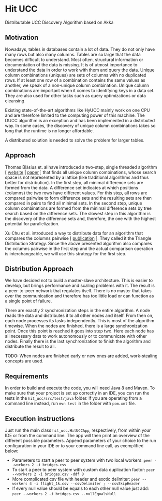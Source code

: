 # Hit UCC

Distributable UCC Discovery Algorithm based on Akka

## Motivation
Nowadays, tables in databases contain a lot of data. They do not only have many rows but also many columns. Tables are so large that the data becomes difficult to understand. Most often, structural information or documentation of the data is missing. It is of utmost importance to understand the data in order to work with them and query the data.
Unique column combinations (uniques) are sets of columns with no duplicated rows. If at least one row of a combination contains the same values as another, we speak of a non-unique column combination. Unique column combinations are important when it comes to identifying keys in a data set. They are also used for other tasks such as query optimizations or data cleansing.

Existing state-of-the-art algorithms like HyUCC mainly work on one CPU and are therefore limited to the computing power of this machine. The DUCC algorithm is an exception and has been implemented in a distributed way. In some cases, the discovery of unique column combinations takes so long that the runtime is no longer affordable.

A distributed solution is needed to solve the problem for larger tables.

## Approach

Thomas Bläsius et. al have introduced a two-step, single threaded algorithm 
[ [website](https://hpi.de/friedrich/research/enumdat)
|
[paper](https://hpi.de/friedrich/research/enumdat.html?tx_extbibsonomycsl_publicationlist%5BuserName%5D=puma-friedrich&tx_extbibsonomycsl_publicationlist%5BintraHash%5D=0aecd21152fdb3b41484d610834d7fec&tx_extbibsonomycsl_publicationlist%5BfileName%5D=EfficientlyEnumeratingHittingSetsOfHypergraphsArisingInDataProfiling.pdf&tx_extbibsonomycsl_publicationlist%5Bcontroller%5D=Document&cHash=5903f6c0f9af33a41f2c0095bc15c28a) ]
that finds all unique column combinations, whose search space is not represented by a lattice (like traditional algorithms and thus better for distribution). In the first step, all minimal difference sets are formed from the data. A difference set indicates at which positions (columns) the two rows have different values. For this step, all rows are compared pairwise to form difference sets and the resulting sets are then compared in pairs to find all minimal sets. In the second step, unique column combinations are formed from the minimal difference sets by tree search based on the difference sets.
The slowest step in this algorithm is the discovery of the difference sets and, therefore, the one with the highest potential for parallelization.

Xu Chu et al. introduced a way to distribute data for an algorithm that compares the columns pairwise [ [publication](https://dl.acm.org/citation.cfm?id=2983203) ]. They called it the Triangle Distribution Strategy. Since the above presented algorithm also compares the columns pairwise in the first step and the actual comparison operation is interchangeable, we will use this strategy for the first step.

## Distribution Approach

We have decided not to build a master-slave architecture. This is easier to develop, but brings performance and scaling problems with it. The result is a peer-to-peer network that regulates itself. There is no master that takes over the communication and therefore has too little load or can function as a single point of failure.

There are exactly 2 synchronization steps in the entire algorithm. A node reads the data and distributes it to all other nodes and itself. From then on, each node processes its tasks independently. This is most of the algorithm timewise. When the nodes are finished, there is a large synchronization point. Once this point is reached it goes into step two. Here each node has all necessary data to work autonomously or to communicate with other nodes. Finally there is the last synchronization to finish the algorithm and distribute the result to all.

TODO: When nodes are finished early or new ones are added, work-stealing concepts are used.

## Requirements

In order to build and execute the code, you will need Java 8 and Maven.
To make sure that your project is set up correctly in an IDE, you can run the tests in the `hit_ucc/src/test/java` folder. If you are operating from a command line instead, run `mvn test` in the folder with `pom.xml` file.

## Execution instructions

Just run the main class `hit_ucc.HitUCCApp`, respectively, from within your IDE or from the command line. The app will then print an overview of the different possible parameters. Append parameters of your choice to the run configuration in your IDE or to your command line call, as exemplified below:
* Parameters to start a peer to peer system with two local workers: `peer --workers 2 -i bridges.csv`
* To start a peer to peer system with custom data duplication factor: `peer --workers 2 -i bridges.csv -ddf 8`
* More complicated csv file with header and exotic delimiter: `peer --workers 4 -i flight_1k.csv --csvDelimiter ; --csvSkipHeader`
* If every null value should be equals to each other null value just add: `peer --workers 2 -i bridges.csv --nullEqualsNull`
